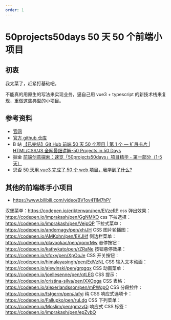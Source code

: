 ```yaml
---
order: 1
---
```


# 50projects50days 50 天 50 个前端小项目

## 初衷

我太菜了，赶紧打基础吧。

不能真的用原生的写法来实现业务，逼自己用 vue3 + typescript 的新技术栈来复现，重做这些典型的小项目。

## 参考资料

- [官网](https://50projects50days.com/)
- [官方 github 仓库](https://github.com/bradtraversy/50projects50days)
- B 站 [【已完结】Git Hub 前端 50 天 50 个项目 | 第 1 个 — 扩展卡片 | HTML/CSS/JS 全网最细讲解-50 Projects in 50 Days](https://www.bilibili.com/video/BV1BN4y1j77w/)
- 掘金 [前端创意探索：速览「50projects50days」项目精华 - 第一部分（1-5 天）](https://juejin.cn/post/7262726113083752503)
- 思否 [50 天用 vue3 完成了 50 个 web 项目，我学到了什么?](https://segmentfault.com/a/1190000042509082)

## 其他的前端练手小项目

- https://www.bilibili.com/video/BV1ov411M7hP/

汉堡菜单：https://codepen.io/erikterwan/pen/EVzeRP
css 弹出效果：https://codepen.io/imprakash/pen/GgNMXO
css 下拉选择：https://codepen.io/imprakash/pen/VejpQP
下拉式菜单：https://codepen.io/andornagy/pen/xhiJH
CSS 图片轮播图：https://codepen.io/AMKohn/pen/EKJHf
侧边栏菜单：https://codepen.io/plavookac/pen/qomrMw
悬停按钮：https://codepen.io/kathykato/pen/rZRaNe
按钮悬停效果：https://codepen.io/sfoxy/pen/XpOoJe
CSS 开关按钮：https://codepen.io/himalayasingh/pen/EdVzNL
CSS 输入文本动画：https://codepen.io/alewinski/pen/grqgqx
CSS 动画菜单：https://codepen.io/joellesenne/pen/qtLEG
CSS 提示：https://codepen.io/cristina-silva/pen/XXOpga
CSS 表格：https://codepen.io/alexerlandsson/pen/mPWgpO
CSS 分段控件：https://codepen.io/fstgerm/pen/Jafyj
纯 CSS 响应式选项卡：https://codepen.io/Fallupko/pen/ruLdg
CSS 下列菜单：https://codepen.io/Moslim/pen/gmzvQj
响应式 CSS 标签：https://codepen.io/imprakash/pen/epZvbQ
